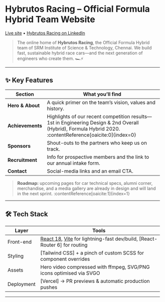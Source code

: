 # Hybrutos Racing – Official Formula Hybrid Team Website

[Live site](https://hybrutos-racing.vercel.app/) • [Hybrutos Racing on LinkedIn](https://linkedin.com/company/hybrutos-racing)

> The online home of **Hybrutos Racing**, the Official Formula Hybrid team of SRM Institute of Science & Technology, Chennai. We build fast, sustainable hybrid race cars—and the next generation of engineers who create them. 🏎️⚡

---

## ✨  Key Features

| Section | What you’ll find |
|---------|------------------|
| **Hero & About** | A quick primer on the team’s vision, values and history. |
| **Achievements** | Highlights of our recent competition results—1st in Engineering Design & 2nd Overall (Hybrid), Formula Hybrid 2020. :contentReference[oaicite:0]{index=0} |
| **Sponsors** | Shout-outs to the partners who keep us on track. |
| **Recruitment** | Info for prospective members and the link to our annual intake form. |
| **Contact** | Social-media links and an email CTA. |

> **Roadmap:** upcoming pages for car technical specs, alumni corner, merchandise, and a media gallery are already in design and will land in the next sprint. :contentReference[oaicite:1]{index=1}

---

## 🛠  Tech Stack

| Layer | Tools |
|-------|-------|
| Front-end | [React 18](https://react.dev), [Vite](https://vitejs.dev) for lightning-fast dev/build, [React-Router 6] for routing |
| Styling | [Tailwind CSS] + a pinch of custom SCSS for component overrides |
| Assets | Hero video compressed with ffmpeg, SVG/PNG icons optimised via SVGO |
| Deployment | [Vercel] → PR previews & automatic production pushes |

---



